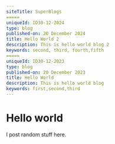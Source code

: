 ```yaml
---
siteTitle: SuperBlogs
=====
uniqueId: ID30-12-2024
type: blog
published-on: 20 December 2024
title: Hello World 2
description: This is hello world blog 2
keywords: second, third, fourth,fifth
=====
uniqueId: ID30-12-2023
type: blog
published-on: 20 December 2023
title: Hello World
description: This is hello world blog
keywords: first,second,third
---
```


# Hello world
I post random stuff here.